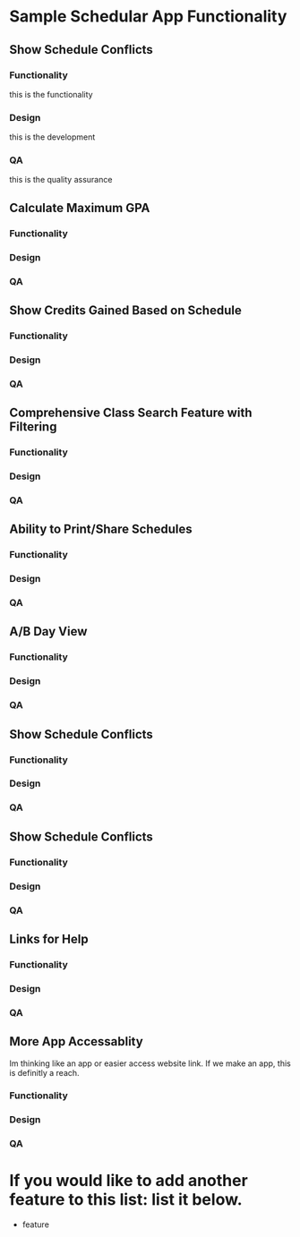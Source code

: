 

# Sample Schedular App Functionality

## Show Schedule Conflicts
### Functionality
this is the functionality
### Design
this is the development
### QA
this is the quality assurance

## Calculate Maximum GPA
### Functionality
### Design

### QA

## Show Credits Gained Based on Schedule
### Functionality
### Design
### QA

## Comprehensive Class Search Feature with Filtering
### Functionality
### Design
### QA

## Ability to Print/Share Schedules
### Functionality
### Design
### QA

## A/B Day View
### Functionality
### Design
### QA

## Show Schedule Conflicts
### Functionality
### Design
### QA

## Show Schedule Conflicts
### Functionality
### Design
### QA

## Links for Help
### Functionality
### Design
### QA

## More App Accessablity
Im thinking like an app or easier access website link. If we make an app, this is definitly a reach.
### Functionality
### Design
### QA

# If you would like to add another feature to this list: list it below.
- feature
